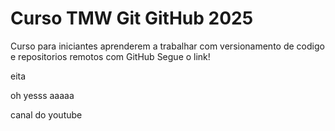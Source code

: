 # Curso TMW Git GitHub 2025

Curso para iniciantes aprenderem a trabalhar com versionamento de codigo e repositorios remotos com GitHub Segue o link!

eita



oh yesss
aaaaa


canal do youtube
